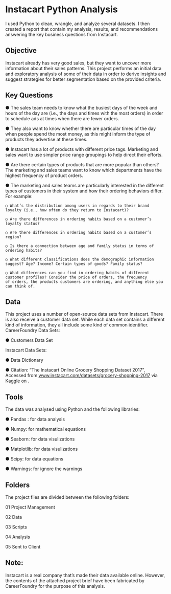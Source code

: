 # Instacart Python Analysis

I used Python to clean, wrangle, and analyze several datasets. I then created a report that contain my analysis, results, and recommendations answering the key business questions from Instacart.

## Objective

Instacart already has very good sales, but they want to uncover more information about their sales patterns. 
This project performs an initial data and exploratory analysis of some of their data in order to derive insights 
and suggest strategies for better segmentation based on the provided criteria.

## Key Questions

●  The sales team needs to know what the busiest days of the week and hours of the day are (i.e., the days and times 
  with the most orders) in order to schedule ads at times when there are fewer orders.
  
● They also want to know whether there are particular times of the day when people spend the most money, as this might 
  inform the type of products they advertise at these times.
  
● Instacart has a lot of products with different price tags. Marketing and sales want to use simpler price range groupings 
  to help direct their efforts.
  
● Are there certain types of products that are more popular than others? The marketing and sales teams want to know which 
  departments have the highest frequency of product orders.
  
● The marketing and sales teams are particularly interested in the different types of customers in their system and how their 
  ordering behaviors differ. For example:
  
    ○ What’s the distribution among users in regards to their brand loyalty (i.e., how often do they return to Instacart)?
    
    ○ Are there differences in ordering habits based on a customer’s loyalty status?
    
    ○ Are there differences in ordering habits based on a customer’s region?
    
    ○ Is there a connection between age and family status in terms of ordering habits?
  
    ○ What different classifications does the demographic information suggest? Age? Income? Certain types of goods? Family status?
  
    ○ What differences can you find in ordering habits of different customer profiles? Consider the price of orders, the frequency 
    of orders, the products customers are ordering, and anything else you can think of.

## Data

This project uses a number of open-source data sets from Instacart. There is also receive a customer data set. While each 
data set contains a different kind of information, they all include some kind of common identifier. 
CareerFoundry Data Sets:

● Customers Data Set

Instacart Data Sets:

● Data Dictionary

● Citation: “The Instacart Online Grocery Shopping Dataset 2017”, Accessed from www.instacart.com/datasets/grocery-shopping-2017
via Kaggle on <date>.

## Tools

The data was analysed using Python and the following libraries:

● Pandas : for data analysis

● Numpy: for mathematical equations

● Seaborn: for data visulizations

● Matplotlib: for data visulizations

● Scipy: for data equations

● Warnings: for ignore the warnings

## Folders

The project files are divided between the following folders:

01 Project Management

02 Data

03 Scripts

04 Analysis

05 Sent to Client

## Note:

Instacart is a real company that’s made their data available online. However, the contents of the attached project brief have been fabricated by CareerFoundry for the purpose of this analysis.
